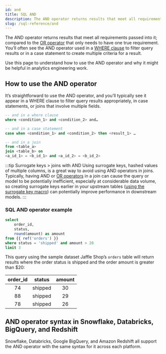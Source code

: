 ```yaml
---
id: and
title: SQL AND
description: The AND operator returns results that meet all requirements passed into it. You’ll often see the AND operator used in a WHERE clause to filter query results. 
slug: /sql-reference/and
---
```


<head>
    <title>Working with the SQL AND operator</title>
</head>

The AND operator returns results that meet all requirements passed into it; compared to the [OR operator](/sql-reference/or) that only needs to have one true requirement. You’ll often see the AND operator used in a [WHERE clause](/sql-reference/where) to filter query results or in a case statement to create multiple criteria for a result.

Use this page to understand how to use the AND operator and why it might be helpful  in analytics engineering work.

## How to use the AND operator

It’s straightforward to use the AND operator, and you’ll typically see it appear in a WHERE clause to filter query results appropriately, in case statements, or joins that involve multiple fields.

```sql
-- and in a where clause
where <condition_1> and <condition_2> and… 

-- and in a case statement
case when <condition_1> and <condition_2> then <result_1> … 

-- and in a join
from <table_a>
join <table_b> on
<a_id_1> = <b_id_1> and <a_id_2> = <b_id_2>
```

:::tip Surrogate keys > joins with AND
Using <Term id="surrogate-key">surrogate keys</Term>, hashed values of multiple columns, is a great way to avoid using AND operators in joins. Typically, having AND or [OR operators](/sql-reference/or) in a join can cause the query or model to be potentially inefficient, especially at considerable data volume, so creating surrogate keys earlier in your upstream tables ([using the surrogate key macro](https://docs.getdbt.com/blog/sql-surrogate-keys)) can potentially improve performance in downstream models.
:::

### SQL AND operator example

```sql
select
	order_id,
	status,
	round(amount) as amount
from {{ ref('orders') }}
where status = 'shipped' and amount > 20
limit 3
```

This query using the sample dataset Jaffle Shop’s `orders` table will return results where the order status is shipped and the order amount is greater than $20:

| **order_id** | **status** | **amount** |
|:---:|:---:|:---:|
| 74 | shipped | 30 |
| 88 | shipped | 29 |
| 78 | shipped | 26 |

## AND operator syntax in Snowflake, Databricks, BigQuery, and Redshift

Snowflake, Databricks, Google BigQuery, and Amazon Redshift all support the AND operator with the same syntax for it across each platform.